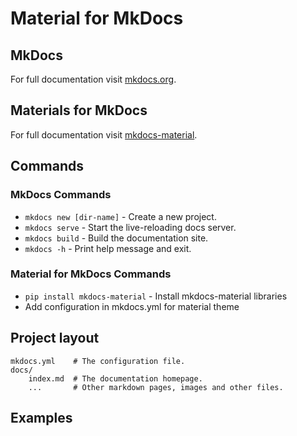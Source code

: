 # Material for MkDocs

## MkDocs
For full documentation visit [mkdocs.org](https://www.mkdocs.org).

## Materials for MkDocs
For full documentation visit [mkdocs-material](https://squidfunk.github.io/mkdocs-material).


## Commands

### MkDocs Commands
* `mkdocs new [dir-name]` - Create a new project.
* `mkdocs serve` - Start the live-reloading docs server.
* `mkdocs build` - Build the documentation site.
* `mkdocs -h` - Print help message and exit.

### Material for MkDocs Commands
* `pip install mkdocs-material` - Install mkdocs-material libraries
* Add configuration in mkdocs.yml for material theme

## Project layout

    mkdocs.yml    # The configuration file.
    docs/
        index.md  # The documentation homepage.
        ...       # Other markdown pages, images and other files.

## Examples